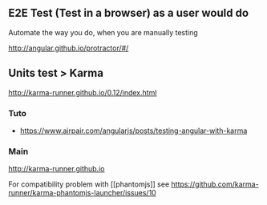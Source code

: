 ## E2E Test (Test in a browser) as a user would do 

Automate the way you do, when you are manually testing

http://angular.github.io/protractor/#/

## Units test > Karma 

http://karma-runner.github.io/0.12/index.html

### Tuto 

* https://www.airpair.com/angularjs/posts/testing-angular-with-karma

### Main 

http://karma-runner.github.io

For compatibility problem with [[phantomjs]] see 
https://github.com/karma-runner/karma-phantomjs-launcher/issues/10